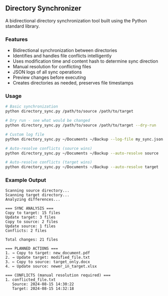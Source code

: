 ## Directory Synchronizer

A bidirectional directory synchronization tool built using the Python standard library.

### Features

- Bidirectional synchronization between directories
- Identifies and handles file conflicts intelligently
- Uses modification time and content hash to determine sync direction
- Manual resolution for conflicting files
- JSON logs of all sync operations
- Preview changes before executing
- Creates directories as needed, preserves file timestamps

### Usage

```bash
# Basic synchronization
python directory_sync.py /path/to/source /path/to/target

# Dry run - see what would be changed
python directory_sync.py /path/to/source /path/to/target --dry-run

# Custom log file
python directory_sync.py ~/Documents ~/Backup --log-file my_sync.json

# Auto-resolve conflicts (source wins)
python directory_sync.py ~/Documents ~/Backup --auto-resolve source

# Auto-resolve conflicts (target wins)
python directory_sync.py ~/Documents ~/Backup --auto-resolve target
```

### Example Output

```
Scanning source directory...
Scanning target directory...
Analyzing differences...

=== SYNC ANALYSIS ===
Copy to target: 15 files
Update target: 3 files
Copy to source: 2 files
Update source: 1 files
Conflicts: 2 files

Total changes: 21 files

=== PLANNED ACTIONS ===
1. → Copy to target: new_document.pdf
2. → Update target: modified_file.txt
3. ← Copy to source: target_only.docx
4. ← Update source: newer_in_target.xlsx

=== CONFLICTS (manual resolution required) ===
1. conflicted_file.txt
   Source: 2024-08-15 14:30:22
   Target: 2024-08-15 14:32:18
```

